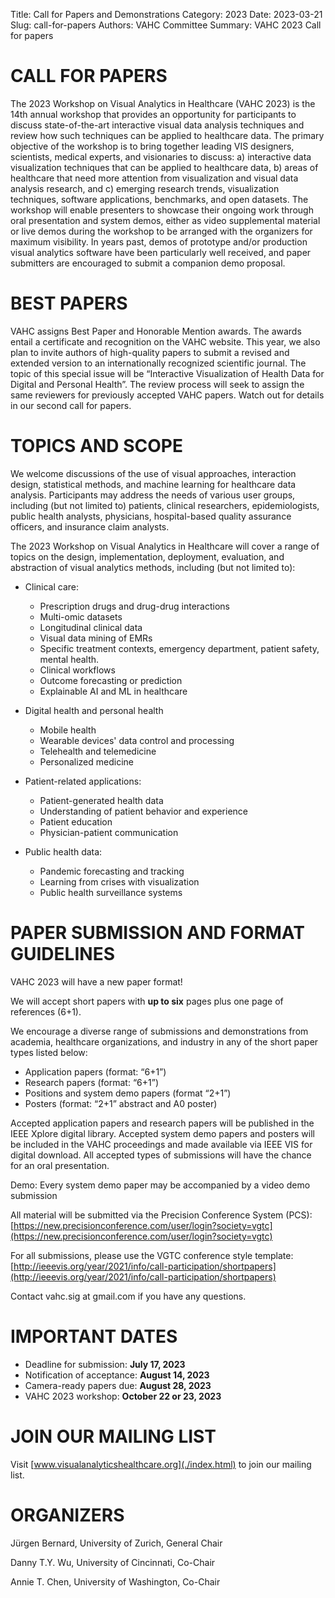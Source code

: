Title: Call for Papers and Demonstrations
Category: 2023
Date: 2023-03-21
Slug: call-for-papers
Authors: VAHC Committee
Summary: VAHC 2023 Call for papers


CALL FOR PAPERS
============================================

The 2023 Workshop on Visual Analytics in Healthcare (VAHC 2023) is the 14th annual workshop that provides an opportunity for participants to discuss state-of-the-art interactive visual data analysis techniques and review how such techniques can be applied to healthcare data. The primary objective of the workshop is to bring together leading VIS designers, scientists, medical experts, and visionaries to discuss: a) interactive data visualization techniques that can be applied to healthcare data, b) areas of healthcare that need more attention from visualization and visual data analysis research, and c) emerging research trends, visualization techniques, software applications, benchmarks, and open datasets. The workshop will enable presenters to showcase their ongoing work through oral presentation and system demos, either as video supplemental material or live demos during the workshop to be arranged with the organizers for maximum visibility. In years past, demos of prototype and/or production visual analytics software have been particularly well received, and paper submitters are encouraged to submit a companion demo proposal.


BEST PAPERS
===========

VAHC assigns Best Paper and Honorable Mention awards. The awards entail a certificate and recognition on the VAHC website. This year, we also plan to invite authors of high-quality papers to submit a revised and extended version to an internationally recognized scientific journal. The topic of this special issue will be “Interactive Visualization of Health Data for Digital and Personal Health”. The review process will seek to assign the same reviewers for previously accepted VAHC papers. Watch out for details in our second call for papers.




TOPICS AND SCOPE
================

We welcome discussions of the use of visual approaches, interaction design, statistical methods, and machine learning for healthcare data analysis. Participants may address the needs of various user groups, including (but not limited to) patients, clinical researchers, epidemiologists, public health analysts, physicians, hospital-based quality assurance officers, and insurance claim analysts.

The 2023 Workshop on Visual Analytics in Healthcare will cover a range of topics on the design, implementation, deployment, evaluation, and abstraction of visual analytics methods, including (but not limited to):

- Clinical care:
    - Prescription drugs and drug-drug interactions
    - Multi-omic datasets
    - Longitudinal clinical data
    - Visual data mining of EMRs
    - Specific treatment contexts, emergency department, patient safety, mental health.
    - Clinical workflows
    - Outcome forecasting or prediction
    - Explainable AI and ML in healthcare 

- Digital health and personal health
    - Mobile health
    - Wearable devices' data control and processing
    - Telehealth and telemedicine
    - Personalized medicine

- Patient-related applications:
    - Patient-generated health data
    - Understanding of patient behavior and experience 
    - Patient education
    - Physician-patient communication

- Public health data: 
    - Pandemic forecasting and tracking
    - Learning from crises with visualization
    - Public health surveillance systems



PAPER SUBMISSION AND FORMAT GUIDELINES
======================================

VAHC 2023 will have a new paper format!

We will accept short papers with **up to six** pages plus one page of references (6+1). 

We encourage a diverse range of submissions and demonstrations from academia, healthcare organizations, and industry in any of the short paper types listed below: 

- Application papers (format: “6+1”)
- Research papers (format: “6+1”)
- Positions and system demo papers (format “2+1”)
- Posters (format: “2+1” abstract and A0 poster)

Accepted application papers and research papers will be published in the IEEE Xplore digital library. 
Accepted system demo papers and posters will be included in the VAHC proceedings and made available via IEEE VIS for digital download.
All accepted types of submissions will have the chance for an oral presentation.

Demo: Every system demo paper may be accompanied by a video demo submission

All material will be submitted via the Precision Conference System (PCS):
[https://new.precisionconference.com/user/login?society=vgtc](https://new.precisionconference.com/user/login?society=vgtc)

For all submissions, please use the VGTC conference style template: 
[http://ieeevis.org/year/2021/info/call-participation/shortpapers](http://ieeevis.org/year/2021/info/call-participation/shortpapers)


Contact vahc.sig at gmail.com if you have any questions.


IMPORTANT DATES
===============

- Deadline for submission: **July 17, 2023**
- Notification of acceptance: **August 14, 2023**
- Camera-ready papers due: **August 28, 2023**
- VAHC 2023 workshop: **October 22 or 23, 2023**


JOIN OUR MAILING LIST
===

Visit [www.visualanalyticshealthcare.org](./index.html) to join our mailing list.


ORGANIZERS
===

Jürgen Bernard, University of Zurich, General Chair

Danny T.Y. Wu, University of Cincinnati, Co-Chair

Annie T. Chen, University of Washington, Co-Chair
